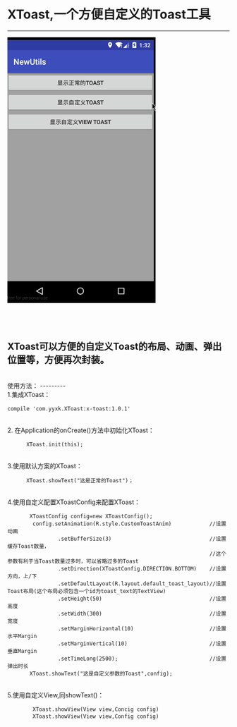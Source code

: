 # XToast,一个方便自定义的Toast工具
---------------
![image](https://github.com/lx1992lx/XToast/blob/master/kkk.gif)

<br><br>
XToast可以方便的自定义Toast的布局、动画、弹出位置等，方便再次封装。
---------
<br>
使用方法：
---------
<br>
 1.集成XToast：

    compile 'com.yyxk.XToast:x-toast:1.0.1'
    
 <br>
 2. 在Application的onCreate()方法中初始化XToast：

    
          XToast.init(this);

<br>
 3.使用默认方案的XToast：


          XToast.showText("这是正常的Toast")；
<br>
 4.使用自定义配置XToastConfig来配置XToast：
    
           XToastConfig config=new XToastConfig();
            config.setAnimation(R.style.CustomToastAnim)            //设置动画
                    .setBufferSize(3)                               //设置缓存Toast数量，
                                                                    //这个参数有利于当Toast数量过多时，可以省略过多的Toast
                    .setDirection(XToastConfig.DIRECTION.BOTTOM)    //设置方向，上/下
                    .setDefaultLayout(R.layout.default_toast_layout)//设置Toast布局(这个布局必须包含一个id为toast_text的TextView)
                    .setHeight(50)                                  //设置高度
                    .setWidth(300)                                  //设置宽度
                    .setMarginHorizontal(10)                        //设置水平Margin
                    .setMarginVertical(10)                          //设置垂直Margin
                    .setTimeLong(2500);                             //设置弹出时长
           XToast.showText("这是自定义参数的Toast",config);
<br>
 5.使用自定义View,同showText()：
        
            XToast.showView(View view,Concig config)
            XToast.showView(View view,Config config)


